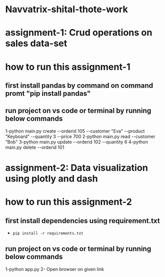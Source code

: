 # Navvatrix-shital-thote-work

# assignment-1: Crud operations on sales data-set
# how to run this assignment-1
## first install pandas by command on command promt "pip install pandas"
## run project on vs code or terminal by running below commands
1-python main.py create --orderid 105 --customer "Eva" --product "Keyboard" --quantity 3 --price 700
2-python main.py read --customer "Bob"
3-python main.py update --orderid 102 --quantity 6
4-python main.py delete --orderid 101


# assignment-2: Data visualization using plotly and dash
# how to run this assignment-2
## first install dependencies using requirement.txt 
- `pip install -r requirements.txt`
## run project on vs code or terminal by running below commands
1-python app.py
2- Open browser on given link
